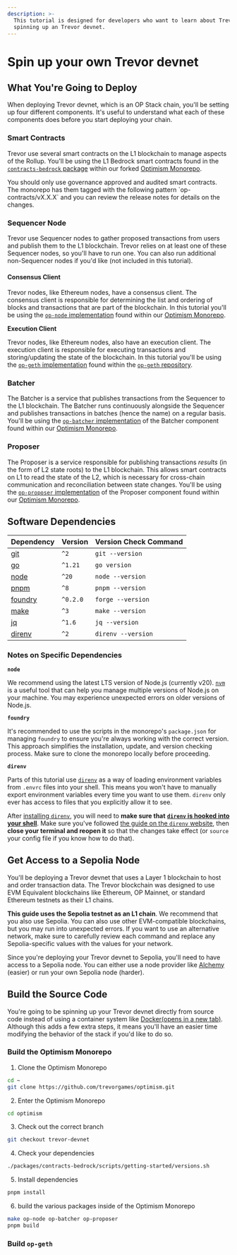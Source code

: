 ```yaml
---
description: >-
  This tutorial is designed for developers who want to learn about Trevor by
  spinning up an Trevor devnet.
---
```


# Spin up your own Trevor devnet

## What You're Going to Deploy

When deploying Trevor devnet, which is an OP Stack chain, you'll be setting up four different components. It's useful to understand what each of these components does before you start deploying your chain.

### Smart Contracts

Trevor use several smart contracts on the L1 blockchain to manage aspects of the Rollup. You'll be using the L1 Bedrock smart contracts found in the [`contracts-bedrock` package](https://github.com/trevorgames/optimism/tree/trevor-devnet/packages/contracts-bedrock) within our forked [Optimism Monorepo](https://github.com/trevorgames/optimism).

You should only use governance approved and audited smart contracts. The monorepo has them tagged with the following pattern \`op-contracts/vX.X.X\` and you can review the release notes for details on the changes.&#x20;

### Sequencer Node

Trevor use Sequencer nodes to gather proposed transactions from users and publish them to the L1 blockchain. Trevor relies on at least one of these Sequencer nodes, so you'll have to run one. You can also run additional non-Sequencer nodes if you'd like (not included in this tutorial).

#### **Consensus Client**

Trevor nodes, like Ethereum nodes, have a consensus client. The consensus client is responsible for determining the list and ordering of blocks and transactions that are part of the blockchain. In this tutorial you'll be using the [`op-node` implementation](https://github.com/trevorgames/optimism/tree/trevor-devnet/op-node) found within our [Optimism Monorepo](https://github.com/trevorgames/optimism).

**Execution Client**

Trevor nodes, like Ethereum nodes, also have an execution client. The execution client is responsible for executing transactions and storing/updating the state of the blockchain. In this tutorial you'll be using the [`op-geth` implementation](https://github.com/ethereum-optimism/op-geth) found within the [`op-geth` repository](https://github.com/ethereum-optimism/op-geth).

### Batcher

The Batcher is a service that publishes transactions from the Sequencer to the L1 blockchain. The Batcher runs continuously alongside the Sequencer and publishes transactions in batches (hence the name) on a regular basis. You'll be using the [`op-batcher` implementation](https://github.com/trevorgames/optimism/tree/trevor-devnet/op-batcher) of the Batcher component found within our [Optimism Monorepo](https://github.com/trevorgames/optimism).

### Proposer

The Proposer is a service responsible for publishing transactions _results_ (in the form of L2 state roots) to the L1 blockchain. This allows smart contracts on L1 to read the state of the L2, which is necessary for cross-chain communication and reconciliation between state changes. You'll be using the [`op-proposer` implementation](https://github.com/trevorgames/optimism/tree/trevor-devnet/op-proposer) of the Proposer component found within our [Optimism Monorepo](https://github.com/trevorgames/optimism).

## Software Dependencies

| Dependency                                                    | Version  | Version Check Command |
| ------------------------------------------------------------- | -------- | --------------------- |
| [git](https://git-scm.com/)                                   | `^2`     | `git --version`       |
| [go](https://go.dev/)                                         | `^1.21`  | `go version`          |
| [node](https://nodejs.org/en/)                                | `^20`    | `node --version`      |
| [pnpm](https://pnpm.io/installation)                          | `^8`     | `pnpm --version`      |
| [foundry](https://github.com/foundry-rs/foundry#installation) | `^0.2.0` | `forge --version`     |
| [make](https://linux.die.net/man/1/make)                      | `^3`     | `make --version`      |
| [jq](https://github.com/jqlang/jq)                            | `^1.6`   | `jq --version`        |
| [direnv](https://direnv.net)                                  | `^2`     | `direnv --version`    |

### Notes on Specific Dependencies

**`node`**

We recommend using the latest LTS version of Node.js (currently v20). [`nvm`](https://github.com/nvm-sh/nvm) is a useful tool that can help you manage multiple versions of Node.js on your machine. You may experience unexpected errors on older versions of Node.js.

**`foundry`**

It's recommended to use the scripts in the monorepo's `package.json` for managing `foundry` to ensure you're always working with the correct version. This approach simplifies the installation, update, and version checking process. Make sure to clone the monorepo locally before proceeding.

**`direnv`**

Parts of this tutorial use [`direnv`](https://direnv.net) as a way of loading environment variables from `.envrc` files into your shell. This means you won't have to manually export environment variables every time you want to use them. `direnv` only ever has access to files that you explicitly allow it to see.

After [installing `direnv`](https://direnv.net/docs/installation.html), you will need to **make sure that** [**`direnv` is hooked into your shell**](https://direnv.net/docs/hook.html). Make sure you've followed [the guide on the `direnv` website](https://direnv.net/docs/hook.html), then **close your terminal and reopen it** so that the changes take effect (or `source` your config file if you know how to do that).

## Get Access to a Sepolia Node <a href="#get-access-to-a-sepolia-node" id="get-access-to-a-sepolia-node"></a>

You'll be deploying a Trevor devnet that uses a Layer 1 blockchain to host and order transaction data. The Trevor blockchain was designed to use EVM Equivalent blockchains like Ethereum, OP Mainnet, or standard Ethereum testnets as their L1 chains.

**This guide uses the Sepolia testnet as an L1 chain**. We recommend that you also use Sepolia. You can also use other EVM-compatible blockchains, but you may run into unexpected errors. If you want to use an alternative network, make sure to carefully review each command and replace any Sepolia-specific values with the values for your network.

Since you're deploying your Trevor devnet to Sepolia, you'll need to have access to a Sepolia node. You can either use a node provider like [Alchemy](https://www.alchemy.com/) (easier) or run your own Sepolia node (harder).

## Build the Source Code <a href="#build-the-source-code" id="build-the-source-code"></a>

You're going to be spinning up your Trevor devnet directly from source code instead of using a container system like [Docker(opens in a new tab)](https://www.docker.com/). Although this adds a few extra steps, it means you'll have an easier time modifying the behavior of the stack if you'd like to do so.

### Build the Optimism Monorepo

1. Clone the Optimism Monorepo

```bash
cd ~
git clone https://github.com/trevorgames/optimism.git
```

2. Enter the Optimism Monorepo

```bash
cd optimism
```

3. Check out the correct branch

```bash
git checkout trevor-devnet
```

4. Check your dependencies

```bash
./packages/contracts-bedrock/scripts/getting-started/versions.sh
```

5. Install dependencies

```bash
pnpm install
```

6. build the various packages inside of the Optimism Monorepo

```bash
make op-node op-batcher op-proposer
pnpm build
```

### Build `op-geth`

